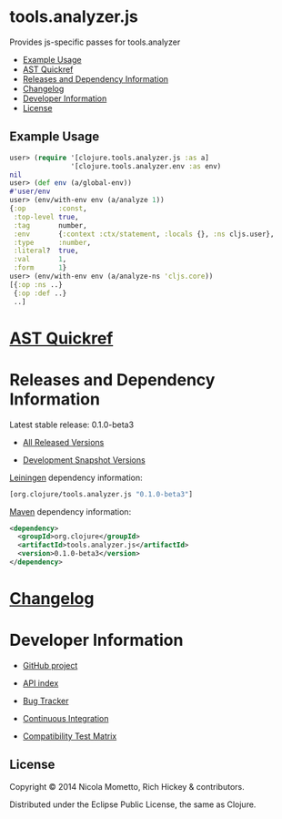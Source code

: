 # tools.analyzer.js

Provides js-specific passes for tools.analyzer

* [Example Usage](#example-usage)
* [AST Quickref](#ast-quickref)
* [Releases and Dependency Information](#releases-and-dependency-information)
* [Changelog](#changelog)
* [Developer Information](#developer-information)
* [License](#license)

## Example Usage
```clojure
user> (require '[clojure.tools.analyzer.js :as a]
               '[clojure.tools.analyzer.env :as env)
nil
user> (def env (a/global-env))
#'user/env
user> (env/with-env env (a/analyze 1))
{:op        :const,
 :top-level true,
 :tag       number,
 :env       {:context :ctx/statement, :locals {}, :ns cljs.user},
 :type      :number,
 :literal?  true,
 :val       1,
 :form      1}
user> (env/with-env env (a/analyze-ns 'cljs.core))
[{:op :ns ..}
 {:op :def ..}
 ..]
```

[AST Quickref](http://clojure.github.io/tools.analyzer.js/spec/quickref.html)
========================================

Releases and Dependency Information
========================================

Latest stable release: 0.1.0-beta3

* [All Released Versions](http://search.maven.org/#search%7Cgav%7C1%7Cg%3A%22org.clojure%22%20AND%20a%3A%22tools.analyzer.js%22)

* [Development Snapshot Versions](https://oss.sonatype.org/index.html#nexus-search;gav%7Eorg.clojure%7Etools.analyzer.js%7E%7E%7E)

[Leiningen](https://github.com/technomancy/leiningen) dependency information:

```clojure
[org.clojure/tools.analyzer.js "0.1.0-beta3"]
```
[Maven](http://maven.apache.org/) dependency information:

```xml
<dependency>
  <groupId>org.clojure</groupId>
  <artifactId>tools.analyzer.js</artifactId>
  <version>0.1.0-beta3</version>
</dependency>
```

[Changelog](CHANGELOG.md)
========================================

Developer Information
========================================

* [GitHub project](https://github.com/clojure/tools.analyzer.js)

* [API index](http://clojure.github.io/tools.analyzer.js)

* [Bug Tracker](http://dev.clojure.org/jira/browse/TANAL)

* [Continuous Integration](http://build.clojure.org/job/tools.analyzer.js/)

* [Compatibility Test Matrix](http://build.clojure.org/job/tools.analyzer.js-test-matrix/)

## License

Copyright © 2014 Nicola Mometto, Rich Hickey & contributors.

Distributed under the Eclipse Public License, the same as Clojure.
